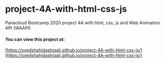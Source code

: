 # project-4A-with-html-css-js
Panacloud Bootcamp 2020 project 4A with html, css, js and Web Animation API (WAAPI)

#### You can view this project at:
[https://syedshahidashiqali.github.io/project-4A-with-html-css-js/](https://syedshahidashiqali.github.io/project-4A-with-html-css-js/)
